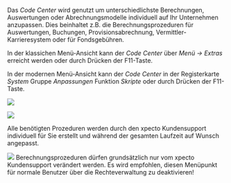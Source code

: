 Das *Code Center* wird genutzt um unterschiedlichste Berechnungen, Auswertungen oder Abrechnungsmodelle individuell auf Ihr Unternehmen anzupassen. Dies beinhaltet z.B. die Berechnungsprozeduren für Auswertungen, Buchungen, Provisionsabrechnung, Vermittler-Karrieresystem oder für Fondsgebühren.

In der klassichen Menü-Ansicht kann der *Code Center* über *Menü → Extras* erreicht werden oder durch Drücken der F11-Taste.

In der modernen Menü-Ansicht kann der *Code Center* in der Registerkarte *System* Gruppe *Anpassungen* Funktion *Skripte* oder durch Drücken der F11-Taste.

![](http://xpecto.github.io/docs/xpecto/Extras/Anpassen/Code_Center/Code_Center_Menue.png)

![](http://xpecto.github.io/docs/xpecto/Extras/Anpassen/Code_Center/Code_Center_Main.png)

Alle benötigten Prozeduren werden durch den xpecto Kundensupport individuell für Sie erstellt und während der gesamten Laufzeit auf Wunsch angepasst.

![](https://xpecto.github.io/docs/xpecto/Grafiken/Achtung.png) Berechnungsprozeduren dürfen grundsätzlich nur vom xpecto Kundensupport verändert werden. Es wird empfohlen, diesen Menüpunkt für normale Benutzer über die Rechteverwaltung zu deaktivieren!